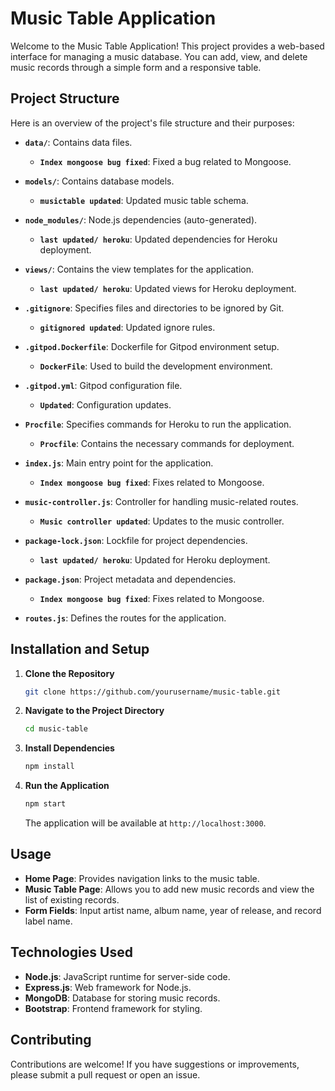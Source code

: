 
# Music Table Application

Welcome to the Music Table Application! This project provides a web-based interface for managing a music database. You can add, view, and delete music records through a simple form and a responsive table.

## Project Structure

Here is an overview of the project's file structure and their purposes:

- **`data/`**: Contains data files.
  - **`Index mongoose bug fixed`**: Fixed a bug related to Mongoose.
  
- **`models/`**: Contains database models.
  - **`musictable updated`**: Updated music table schema.
  
- **`node_modules/`**: Node.js dependencies (auto-generated).
  - **`last updated/ heroku`**: Updated dependencies for Heroku deployment.
  
- **`views/`**: Contains the view templates for the application.
  - **`last updated/ heroku`**: Updated views for Heroku deployment.
  
- **`.gitignore`**: Specifies files and directories to be ignored by Git.
  - **`gitignored updated`**: Updated ignore rules.
  
- **`.gitpod.Dockerfile`**: Dockerfile for Gitpod environment setup.
  - **`DockerFile`**: Used to build the development environment.
  
- **`.gitpod.yml`**: Gitpod configuration file.
  - **`Updated`**: Configuration updates.
  
- **`Procfile`**: Specifies commands for Heroku to run the application.
  - **`Procfile`**: Contains the necessary commands for deployment.
  
- **`index.js`**: Main entry point for the application.
  - **`Index mongoose bug fixed`**: Fixes related to Mongoose.
  
- **`music-controller.js`**: Controller for handling music-related routes.
  - **`Music controller updated`**: Updates to the music controller.
  
- **`package-lock.json`**: Lockfile for project dependencies.
  - **`last updated/ heroku`**: Updated for Heroku deployment.
  
- **`package.json`**: Project metadata and dependencies.
  - **`Index mongoose bug fixed`**: Fixes related to Mongoose.
  
- **`routes.js`**: Defines the routes for the application.

## Installation and Setup

1. **Clone the Repository**

   ```bash
   git clone https://github.com/yourusername/music-table.git
   ```

2. **Navigate to the Project Directory**

   ```bash
   cd music-table
   ```

3. **Install Dependencies**

   ```bash
   npm install
   ```

4. **Run the Application**

   ```bash
   npm start
   ```

   The application will be available at `http://localhost:3000`.

## Usage

- **Home Page**: Provides navigation links to the music table.
- **Music Table Page**: Allows you to add new music records and view the list of existing records.
- **Form Fields**: Input artist name, album name, year of release, and record label name.

## Technologies Used

- **Node.js**: JavaScript runtime for server-side code.
- **Express.js**: Web framework for Node.js.
- **MongoDB**: Database for storing music records.
- **Bootstrap**: Frontend framework for styling.

## Contributing

Contributions are welcome! If you have suggestions or improvements, please submit a pull request or open an issue.
